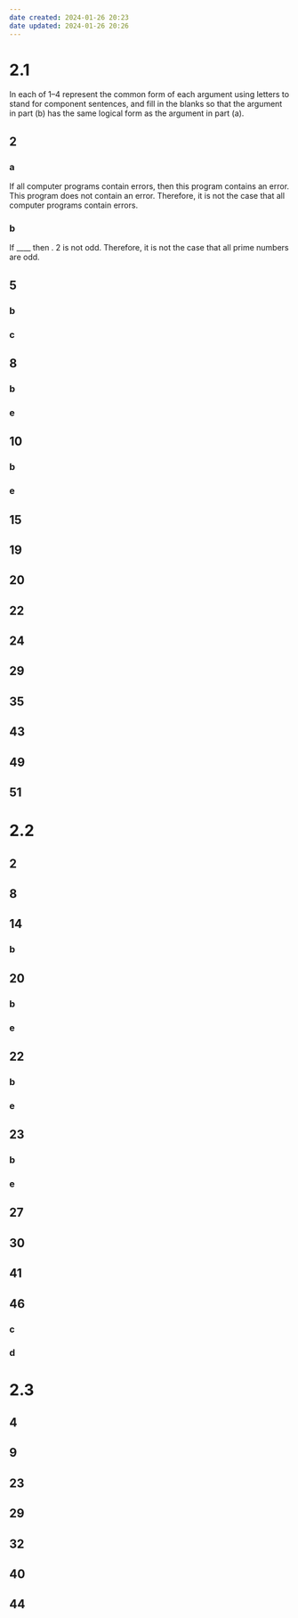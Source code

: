 ```yaml
---
date created: 2024-01-26 20:23
date updated: 2024-01-26 20:26
---
```


# 2.1

In each of 1–4 represent the common form of each argument using letters to stand for component sentences, and fill in the blanks so that the argument in part (b) has the same logical form as the argument in part (a).

## 2

### a

If all computer programs contain errors, then this program contains an error. This program does not contain an error. Therefore, it is not the case that all computer programs contain errors.

### b

If \_\_\_\_ then
 .
2 is not odd.
Therefore, it is not the case that all prime
numbers are odd.

## 5

### b

### c

## 8

### b

### e

## 10

### b

### e

## 15

## 19

## 20

## 22

## 24

## 29

## 35

## 43

## 49

## 51

# 2.2

## 2

## 8

## 14

### b

## 20

### b

### e

## 22

### b

### e

## 23

### b

### e

## 27

## 30

## 41

## 46

### c

### d

# 2.3

## 4

## 9

## 23

## 29

## 32

## 40

## 44

